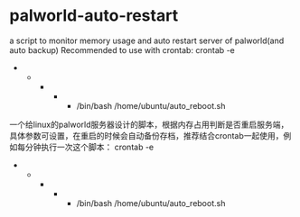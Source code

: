 # palworld-auto-restart
a script to monitor memory usage and auto restart server of palworld(and auto backup)
Recommended to use with crontab:
crontab -e
* * * * * /bin/bash /home/ubuntu/auto_reboot.sh

一个给linux的palworld服务器设计的脚本，根据内存占用判断是否重启服务端，具体参数可设置，在重启的时候会自动备份存档，推荐结合crontab一起使用，例如每分钟执行一次这个脚本：
crontab -e
* * * * * /bin/bash /home/ubuntu/auto_reboot.sh
